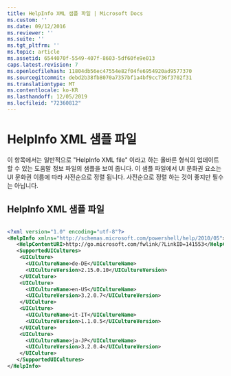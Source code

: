 ```yaml
---
title: HelpInfo XML 샘플 파일 | Microsoft Docs
ms.custom: ''
ms.date: 09/12/2016
ms.reviewer: ''
ms.suite: ''
ms.tgt_pltfrm: ''
ms.topic: article
ms.assetid: 6544070f-5549-407f-8603-5df60fe9e013
caps.latest.revision: 7
ms.openlocfilehash: 11804db56ec47554e82f04fe6954920ad9577370
ms.sourcegitcommit: debd2b38fb8070a7357bf1a4bf9cc736f3702f31
ms.translationtype: MT
ms.contentlocale: ko-KR
ms.lasthandoff: 12/05/2019
ms.locfileid: "72360812"
---
```

# <a name="helpinfo-xml-sample-file"></a>HelpInfo XML 샘플 파일

이 항목에서는 일반적으로 "HelpInfo XML file" 이라고 하는 올바른 형식의 업데이트할 수 있는 도움말 정보 파일의 샘플을 보여 줍니다. 이 샘플 파일에서 UI 문화권 요소는 UI 문화권 이름에 따라 사전순으로 정렬 됩니다. 사전순으로 정렬 하는 것이 좋지만 필수는 아닙니다.

## <a name="helpinfo-xml-sample-file"></a>HelpInfo XML 샘플 파일

```xml

<?xml version="1.0" encoding="utf-8"?>
<HelpInfo xmlns="http://schemas.microsoft.com/powershell/help/2010/05">
   <HelpContentURI>http://go.microsoft.com/fwlink/?LinkID=141553</HelpContentURI>
   <SupportedUICultures>
    <UICulture>
      <UICultureName>de-DE</UICultureName>
      <UICultureVersion>2.15.0.10</UICultureVersion>
    </UICulture>
    <UICulture>
      <UICultureName>en-US</UICultureName>
      <UICultureVersion>3.2.0.7</UICultureVersion>
    </UICulture>
    <UICulture>
      <UICultureName>it-IT</UICultureName>
      <UICultureVersion>1.1.0.5</UICultureVersion>
    </UICulture>
    <UICulture>
      <UICultureName>ja-JP</UICultureName>
      <UICultureVersion>3.2.0.4</UICultureVersion>
    </UICulture>
   </SupportedUICultures>
</HelpInfo>

```